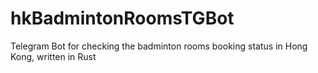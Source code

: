 # hkBadmintonRoomsTGBot
Telegram Bot for checking the badminton rooms booking status in Hong Kong, written in Rust
